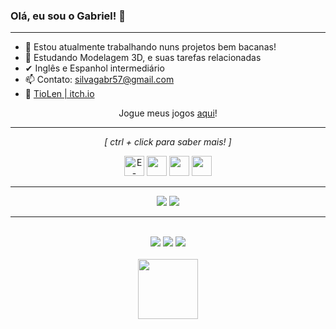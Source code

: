 ### Olá, eu sou o Gabriel! 👋


<!--

**TioLen/TioLen** is a ✨ _special_ ✨ repository because its `README.md` (this file) appears on your GitHub profile.

Here are some ideas to get you started:

#### <i>(Também conhecido por alguns como TioLen)</i>
-->
-----------

- 🔭 Estou atualmente trabalhando nuns projetos bem bacanas!
- 🌱 Estudando Modelagem 3D, e suas tarefas relacionadas
- ✔ Inglês e Espanhol intermediário
- 📫 Contato: silvagabr57@gmail.com
- 🧧 <a href="https://itch.io/profile/tiolen" target="_blank">TioLen | itch.io</a>



<p align = "center">Jogue meus jogos <a href="https://itch.io/profile/tiolen" target="_blank">aqui</a>!</p>

-----------
<p align = "center"><i>[ ctrl + click para saber mais! ]</i></p>

<p align="center">
  <a href="https://yasmin-miho.itch.io/esharp" target="_blank"> <img width="32" alt = "E-Sharp: Natural Rule" src="https://img.itch.zone/aW1nLzYwNzUxNjgucG5n/32x32%23/13d0d0.png"></a>
 <a href="https://henriqueassis.itch.io/cursed-sword" target="_blank"> <img width="32" src="https://ugc.production.linktr.ee/AVq0wxqVQvi6QvjfYRNz_cursed_logo.png"></a>
 <a href="https://yasmin-miho.itch.io/boggart" target="_blank"> <img width="32" src="https://ugc.production.linktr.ee/TZrRVGjXT4amPULL8WV9_undefined"></a>
 <a href="https://henriqueassis.itch.io/error-120" target="_blank"> <img width="32" style="object-fit: scale-down;" src="https://ugc.production.linktr.ee/nWEIi6NnRBOkNA76OdLF_p1eRBj.png"></a>
 
 
 
</p>

<!--

<p align="center">
 <img width="32" src="https://img.itch.zone/aW1nLzYwNzUxNjgucG5n/32x32%23/13d0d0.png">
</p>

-->
-----------
<!--
- 🔭 Estou atualmente trabalhando nuns projetos bem bacanas!
- 🌱 Estudando Java
- 👯 I’m looking to collaborate on ...
- 🤔 I’m looking for help with ...
- 💬 Ask me about ...
- 📫 How to reach me: ...
- 😄 Pronouns: 
- ⚡ Fun fact: ...
-->


<!-- Regiao dos Cards ///////////// <div style = "display: inline_block">

<div align = "center">
  <a href="https://github.com/TioLen/github-readme-stats">
    <img align="center" src="https://github-readme-stats.vercel.app/api?username=TioLen&show_icons=true&theme=merko" />
  </a>
</div>

<p>

<div align = "center">
  <a href="https://github.com/TioLen/github-readme-stats">
    <img align="center" src="https://github-readme-stats.vercel.app/api/top-langs/?username=TioLen&layout=compact&show_icons=true&theme=highcontrast" />
  </a>
</div>



---------
-->
<!-- programming languages -->
<div align = "center">
<img src="https://img.shields.io/badge/Java-ED8B00?style=for-the-badge&logo=java&logoColor=white">
  <img src="https://img.shields.io/badge/C%23-239120?style=for-the-badge&logo=c-sharp&logoColor=white" target="_blank">
</div>

---------
<!-- contato -->
<!-- proton, facebook, linkedin -->
<div align = "center"><br>
  <a href="mailto:tiolen@protonmail.com" target="_blank"> <img src="https://img.shields.io/badge/ProtonMail-8B89CC?style=for-the-badge&logo=protonmail&logoColor=white" target="_blank"></a>
  <a href="https://facebook.com/gabrielsilva4k" target="_blank"> <img src="https://img.shields.io/badge/Facebook-1877F2?style=for-the-badge&logo=facebook&logoColor=white" target="_blank"></a>
  <a href="https://www.linkedin.com/in/tiolen/" target="_blank"> <img src="https://img.shields.io/badge/LinkedIn-0077B5?style=for-the-badge&logo=linkedin&logoColor=white" target="_blank"></a>
</div>

<div align = "center"><br>
  <a href="https://tiolen.artstation.com" target="_blank"> <img width=96 src="https://www.vippng.com/png/full/231-2319377_art-station-icon-png.png" target="_blank"></a>
</div>
